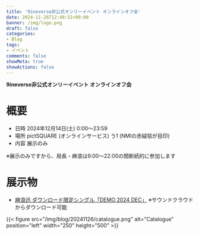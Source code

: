 ```yaml
---
title: '9ineverse非公式オンリーイベント オンラインオフ会'
date: 2024-11-26T12:49:51+09:00
banner: /img/logo.png
draft: false
categories:
- Blog
tags:
- イベント
comments: false
showMeta: true
showActions: false
---
```


**9ineverse非公式オンリーイベント オンラインオフ会**

# 概要
- 日時 2024年12月14日(土) 0:00～23:59
- 場所 pictSQUARE (オンラインサービス) う1 (NMIの赤絨毯が目印)
- 内容 展示のみ

※展示のみですから、局長・麻浪は9:00〜22:00の間断続的に参加します

# 展示物
- [麻浪迅 ダウンロード限定シングル「DEMO 2024 DEC」](/music/nrdz-1) ※サウンドクラウドからダウンロード可能

{{< figure src="/img/blog/20241126/catalogue.png" alt="Catalogue" position="left" width="250" height="500" >}}
